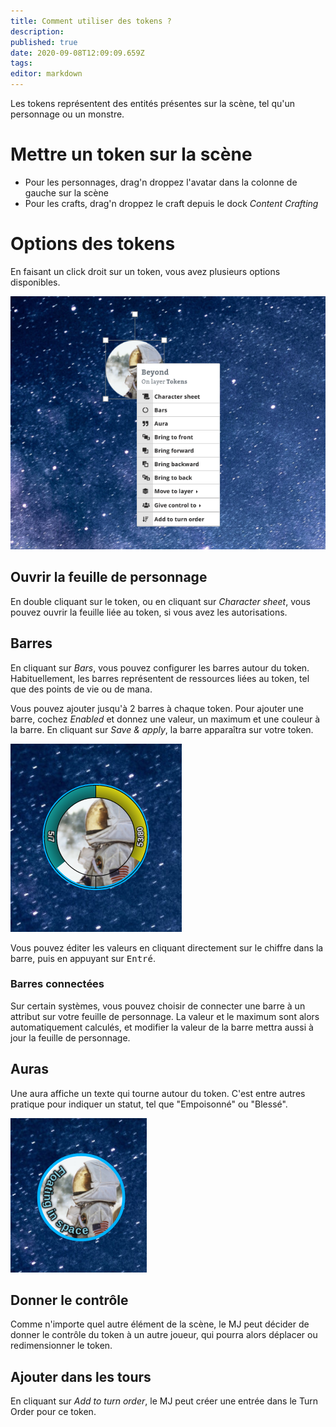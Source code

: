 ```yaml
---
title: Comment utiliser des tokens ?
description: 
published: true
date: 2020-09-08T12:09:09.659Z
tags: 
editor: markdown
---
```


Les tokens représentent des entités présentes sur la scène, tel qu'un personnage ou un monstre.

# Mettre un token sur la scène
- Pour les personnages, drag'n droppez l'avatar dans la colonne de gauche sur la scène
- Pour les crafts, drag'n droppez le craft depuis le dock *Content Crafting*

# Options des tokens
En faisant un click droit sur un token, vous avez plusieurs options disponibles.

![token.png](/medias/token.png)

## Ouvrir la feuille de personnage
En double cliquant sur le token, ou en cliquant sur *Character sheet*, vous pouvez ouvrir la feuille liée au token, si vous avez les autorisations.

## Barres
En cliquant sur *Bars*, vous pouvez configurer les barres autour du token. Habituellement, les barres représentent de ressources liées au token, tel que des points de vie ou de mana.

Vous pouvez ajouter jusqu'à 2 barres à chaque token. Pour ajouter une barre, cochez *Enabled* et donnez une valeur, un maximum et une couleur à la barre. En cliquant sur *Save & apply*, la barre apparaîtra sur votre token.

![token-bars.png](/medias/token-bars.png)

Vous pouvez éditer les valeurs en cliquant directement sur le chiffre dans la barre, puis en appuyant sur <kbd>Entré</kbd>.

### Barres connectées
Sur certain systèmes, vous pouvez choisir de connecter une barre à un attribut sur votre feuille de personnage. La valeur et le maximum sont alors automatiquement calculés, et modifier la valeur de la barre mettra aussi à jour la feuille de personnage.

## Auras
Une aura affiche un texte qui tourne autour du token. C'est entre autres pratique pour indiquer un statut, tel que "Empoisonné" ou "Blessé".

![token-aura.png](/medias/token-aura.png)

## Donner le contrôle
Comme n'importe quel autre élément de la scène, le MJ peut décider de donner le contrôle du token à un autre joueur, qui pourra alors déplacer ou redimensionner le token.

## Ajouter dans les tours
En cliquant sur *Add to turn order*, le MJ peut créer une entrée dans le Turn Order pour ce token.